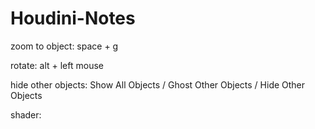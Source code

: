 # Houdini-Notes

zoom to object: space + g

rotate: alt + left mouse

hide other objects: Show All Objects / Ghost Other Objects / Hide Other Objects



shader: 
